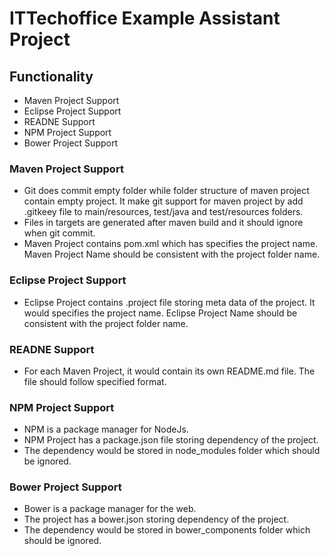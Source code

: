 # ITTechoffice Example Assistant Project

## Functionality
* Maven Project Support
* Eclipse Project Support
* READNE Support
* NPM Project Support
* Bower Project Support

### Maven Project Support
* Git does commit empty folder while folder structure of maven project contain empty project. It make git support for maven project by add .gitkeey file to main/resources, test/java and test/resources folders.
* Files in targets are generated after maven build and it should ignore when git commit.  
* Maven Project contains pom.xml which has specifies the project name. Maven Project Name should be consistent with the project folder name.
	
### Eclipse Project Support
* Eclipse Project contains .project file storing meta data of the project. It would specifies the project name. Eclipse Project Name should be consistent with the project folder name.
	
### READNE Support
* For each Maven Project, it would contain its own README.md file. The file should follow specified format.

### NPM Project Support
* NPM is a package manager for NodeJs.
* NPM Project has a package.json file storing dependency of the project. 
* The dependency would be stored in node_modules folder which should be ignored.

### Bower Project Support
* Bower is a package manager for the web.
* The project has a bower.json storing dependency of the project.
* The dependency would be stored in bower_components folder which should be ignored.